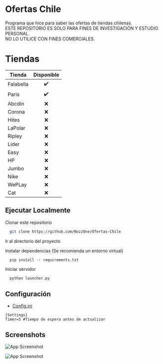 # Ofertas Chile

Programa que hice para saber las ofertas de tiendas chilenas.<br/>ESTE REPOSITORIO ES SOLO PARA FINES DE INVESTIGACIÓN Y ESTUDIO PERSONAL.<br/>NO LO UTILICE CON FINES COMERCIALES.

# Tiendas

| Tienda        | Disponible   |
| ------------- | :---:|
| Falabella     | ✔️           |
| Paris         | ✔️           |
| Abcdin         | ❌           |
| Corona        | ❌           |
| Hites        | ❌           |
| LaPolar        | ❌           |
| Ripley        | ❌           |
| Lider        | ❌           |
| Easy        | ❌           |
| HP        | ❌           |
| Jumbo        | ❌           |
| Nike        | ❌           |
| WePLay        | ❌           |
| Cat        | ❌           |

## Ejecutar Localmente

Clonar este repositorio

```bash
  git clone https://github.com/NozzOne/Ofertas-Chile
```

Ir al directorio del proyecto


Instalar dependencias (Se recomienda un entorno virtual)

```bash
  pip install -r requirements.txt
```

Iniciar servidor

```bash
  python launcher.py
```


## Configuración
- [Config.ini](./data/config.ini)

```
[Settings]
Timer=5 #Tiempo de espera antes de actualizar
```
## Screenshots

![App Screenshot](https://i.imgur.com/d38nwi6.png)

![App Screenshot](https://i.imgur.com/Yvb5SIk.png)
